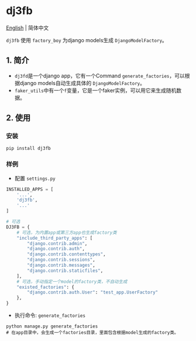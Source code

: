 # dj3fb

[English](README.md) | 简体中文

`dj3fb` 使用 `factory_boy` 为django models生成 `DjangoModelFactory`。

## 1. 简介

* `dj3fd`是一个django app，它有一个Command `generate_factories`，可以根据django models自动生成具体的 `DjangoModelFactory`。
* `faker_utils`中有一个`f`变量，它是一个faker实例，可以用它来生成随机数据。

## 2. 使用

### 安装

```shell
pip install dj3fb

```
### 样例

* 配置 `settings.py`

```python
INSTALLED_APPS = [
    '...',
    'dj3fb',
    '...'
]

# 可选
DJ3FB = {
    # 可选，为内置app或第三方app也生成factory类
    "include_third_party_apps": [
        "django.contrib.admin",
        "django.contrib.auth",
        "django.contrib.contenttypes",
        "django.contrib.sessions",
        "django.contrib.messages",
        "django.contrib.staticfiles",
    ],
    # 可选，手动指定一个model的factory类，不自动生成
    "existed_factories": {
        "django.contrib.auth.User": "test_app.UserFactory"
    },
}


```

* 执行命令: `generate_factories`

```shell
python manage.py generate_factories
# 在app目录中，会生成一个factories目录，里面包含根据model生成的factory类。

```
